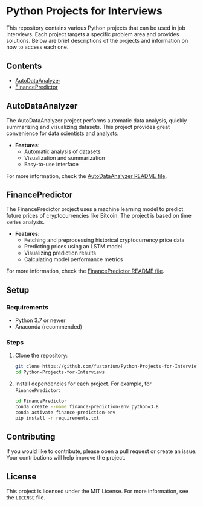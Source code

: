 # Python Projects for Interviews

This repository contains various Python projects that can be used in job interviews. Each project targets a specific problem area and provides solutions. Below are brief descriptions of the projects and information on how to access each one.

## Contents

- [AutoDataAnalyzer](#autodataanalyzer)
- [FinancePredictor](#financepredictor)

## AutoDataAnalyzer

The AutoDataAnalyzer project performs automatic data analysis, quickly summarizing and visualizing datasets. This project provides great convenience for data scientists and analysts.

- **Features**:
  - Automatic analysis of datasets
  - Visualization and summarization
  - Easy-to-use interface

For more information, check the [AutoDataAnalyzer README file](./AutoDataAnalyzer/README.md).

## FinancePredictor

The FinancePredictor project uses a machine learning model to predict future prices of cryptocurrencies like Bitcoin. The project is based on time series analysis.

- **Features**:
  - Fetching and preprocessing historical cryptocurrency price data
  - Predicting prices using an LSTM model
  - Visualizing prediction results
  - Calculating model performance metrics

For more information, check the [FinancePredictor README file](./FinancePredictor/README.md).

## Setup

### Requirements

- Python 3.7 or newer
- Anaconda (recommended)

### Steps

1. Clone the repository:
    ```sh
    git clone https://github.com/fuatorium/Python-Projects-for-Interviews.git
    cd Python-Projects-for-Interviews
    ```

2. Install dependencies for each project. For example, for `FinancePredictor`:
    ```sh
    cd FinancePredictor
    conda create --name finance-prediction-env python=3.8
    conda activate finance-prediction-env
    pip install -r requirements.txt
    ```

## Contributing

If you would like to contribute, please open a pull request or create an issue. Your contributions will help improve the project.

## License

This project is licensed under the MIT License. For more information, see the `LICENSE` file.
